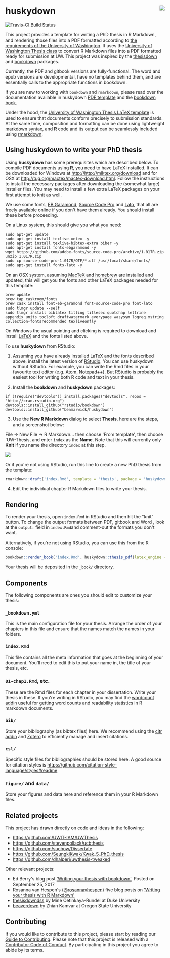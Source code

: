  

# huskydown <img src="inst/rmarkdown/templates/thesis/skeleton/figure/uw-100px.png" align="right" />

[![Travis-CI Build Status](https://travis-ci.org/benmarwick/huskydown.svg?branch=master)](https://travis-ci.org/benmarwick/huskydown)

This project provides a template for writing a PhD thesis in R Markdown, and rendering those files into a PDF formatted according to [the requirements of the University of Washington](https://grad.uw.edu/for-students-and-post-docs/degree-requirements/thesisdissertation/final-submission-of-your-thesisdissertation/). It uses the [University of Washington Thesis class](http://staff.washington.edu/fox/tex/) to convert R Markdown files into a PDF formatted ready for submission at UW. This project was inspired by the [thesisdown](https://github.com/ismayc/thesisdown) and [bookdown](https://github.com/rstudio/bookdown) packages.

Currently, the PDF and gitbook versions are fully-functional. The word and epub versions are developmental, have no templates behind them, and are essentially calls to the appropriate functions in bookdown.

If you are new to working with `bookdown` and `rmarkdown`, please read over the documentation available in huskydown [PDF template](index/_book/thesis.pdf) and the [bookdown book](https://bookdown.org/yihui/bookdown/).

Under the hood, the [University of Washington Thesis LaTeX template](https://github.com/UWIT-IAM/UWThesis) is used to ensure that documents conform precisely to submission standards. At the same time, composition and formatting can be done using lightweight [markdown](http://rmarkdown.rstudio.com/authoring_basics.html) syntax, and **R** code and its output can be seamlessly included using [rmarkdown](http://rmarkdown.rstudio.com).

## Using huskydown to write your PhD thesis

Using **huskydown** has some prerequisites which are described below. To compile PDF documents using **R**, you need to have LaTeX installed. It can be downloaded for Windows at <http://http://miktex.org/download> and for OSX at <http://tug.org/mactex/mactex-download.html>.  Follow the instructions to install the necessary packages after downloading the (somewhat large) installer files. You may need to install a few extra LaTeX packages on your first attempt to knit as well.

We use some fonts, [EB Garamond](https://github.com/georgd/EB-Garamond), [Source Code Pro](https://github.com/adobe-fonts/source-code-pro/) and [Lato](http://www.latofonts.com/lato-free-fonts/), that all are freely available online if you don't have them already. You should install these before proceeding. 

On a Linux system, this should give you what you need:

```
sudo apt-get update 
sudo apt-get install texlive-xetex -y 
sudo apt-get install texlive-bibtex-extra biber -y 
sudo apt-get install fonts-ebgaramond -y 
wget https://github.com/adobe-fonts/source-code-pro/archive/1.017R.zip 
unzip 1.017R.zip  
sudo cp source-code-pro-1.017R/OTF/*.otf /usr/local/share/fonts/ 
sudo apt-get install fonts-lato -y 
```

On an OSX system, assuming [MacTeX](http://tug.org/mactex/mactex-download.html) and [homebrew](https://brew.sh/) are installed and updated, this will get you the fonts and other LaTeX packages needed for this template:

```
brew update
brew tap caskroom/fonts
brew cask install font-eb-garamond font-source-code-pro font-lato
sudo tlmgr update --self
sudo tlmgr install biblatex titling titlesec quotchap lettrine appendix units tocloft draftwatermark everypage wasysym logreq xstring collection-fontsrecommended texliveonfly 
```

On Windows the usual pointing and clicking is required to download and install [LaTeX](http://http://miktex.org/download) and the fonts listed above. 

To use **huskydown** from RStudio:

1) Assuming you have already installed LaTeX and the fonts described above, install the latest version of [RStudio](http://www.rstudio.com/products/rstudio/download/). You can use huskydown without RStudio. For example, you can write the Rmd files in your favourite text editor (e.g. [Atom](https://atom.io/), [Notepad++](https://notepad-plus-plus.org/)). But RStudio is probably the easiest tool for writing both R code and text in your thesis. 

2) Install the **bookdown** and **huskydown** packages: 

```
if (!require("devtools")) install.packages("devtools", repos = "http://cran.rstudio.org")
devtools::install_github("rstudio/bookdown")
devtools::install_github("benmarwick/huskydown")
```

3) Use the **New R Markdown** dialog to select **Thesis**, here are the steps, and a screenshot below:

File -> New File -> R Markdown... then choose 'From template', then choose 'UW-Thesis, and enter `index` as the **Name**. Note that this will currently only **Knit** if you name the directory `index` at this step. 

![](uw_thesis_rmd.png)

Or if you're not using RStudio, run this line to create a new PhD thesis from the template:

```r
rmarkdown::draft('index.Rmd', template = 'thesis', package = 'huskydown', create_dir = TRUE)
```


4) Edit the individual chapter R Markdown files to write your thesis.

## Rendering

To render your thesis, open `index.Rmd` in RStudio and then hit the
"knit" button. To change the output formats between PDF, gitbook and Word ,
look at the `output:` field in `index.Rmd`and comment-out the formats 
you don't want.

Alternatively, if you're not using RStudio, you can use this from the R console:

```r
bookdown::render_book('index.Rmd', huskydown::thesis_pdf(latex_engine = 'xelatex'))
```

Your thesis will be deposited in the `_book/` directory.

## Components

The following components are ones you should edit to customize your thesis:

### `_bookdown.yml`

This is the main configuration file for your thesis. Arrange the order of your
chapters in this file and ensure that the names match the names in your folders. 
### `index.Rmd`

This file contains all the meta information that goes at the beginning of your
document. You'll need to edit this to put your name in, the title of your thesis, etc.

### `01-chap1.Rmd`, etc.

These are the Rmd files for each chapter in your dissertation. Write your thesis in these. If you're writing in RStudio, you may find the [wordcount addin](https://github.com/benmarwick/wordcountaddin) useful for getting word counts and readability statistics in R markdown documents. 

### `bib/`

Store your bibliography (as bibtex files) here. We recommend using the [citr addin](https://github.com/crsh/citr) and [Zotero](https://www.zotero.org/) to 
efficiently manage and insert citations. 

### `csl/`

Specific style files for bibliographies should be stored here. A good source for
citation styles is https://github.com/citation-style-language/styles#readme

### `figure/` and `data/`

Store your figures and data here and reference them in your R Markdown files. 

## Related projects

This project has drawn directly on code and ideas in the following:

- https://github.com/UWIT-IAM/UWThesis    
- https://github.com/stevenpollack/ucbthesis  
- https://github.com/suchow/Dissertate    
- https://github.com/SeungkiKwak/Kwak_S_PhD_thesis    
- https://github.com/dhalperi/uwthesis-tweaked     

Other relevant projects:

- Ed Berry's blog post ['Writing your thesis with bookdown'](https://eddjberry.netlify.com/post/writing-your-thesis-with-bookdown/), Posted on September 25, 2017    
- Rosanna van Hespen's ([@rosannavhespen](https://twitter.com/rosannavhespen?lang=en)) five blog posts on ['Writing your thesis with R Markdown'](https://rosannavanhespenresearch.wordpress.com/2016/02/03/writing-your-thesis-with-r-markdown-1-getting-started/)
- [thesisdowndss](https://github.com/mine-cetinkaya-rundel/thesisdowndss) by Mine Cetinkaya-Rundel at Duke University    
- [beaverdown](https://github.com/zkamvar/beaverdown) by Zhian Kamvar at Oregon State University

## Contributing

If you would like to contribute to this project, please start by reading our [Guide to Contributing](CONTRIBUTING.md). Please note that this project is released with a [Contributor Code of Conduct](CONDUCT.md). By participating in this project you agree to abide by its terms.

<!--
To update the PDF template stored in inst/ assuming we are at top level:

rmarkdown::draft('index.Rmd', template = 'thesis', package = 'huskydown', create_dir = TRUE, edit = FALSE)

setwd('index')

bookdown::render_book('index.Rmd', huskydown::thesis_pdf(latex_engine = 'xelatex'))

-->

